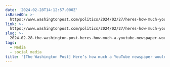 ```yaml
---
date: '2024-02-28T14:12:57.000Z'
isBasedOn: >-
  https://www.washingtonpost.com/politics/2024/02/27/heres-how-much-youtube-newspaper-would-weigh-justice-alito
link: >-
  https://www.washingtonpost.com/politics/2024/02/27/heres-how-much-youtube-newspaper-would-weigh-justice-alito
slug: >-
  2024-02-28-the-washington-post-heres-how-much-a-youtube-newspaper-would-weigh-just
tags:
  - Media
  - social media
title: '[The Washington Post] Here’s how much a YouTube newspaper would weigh, Just'
---
```


